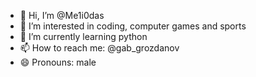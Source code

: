 - 👋 Hi, I’m @Me1i0das
- 👀 I’m interested in coding, computer games and sports
- 🌱 I’m currently learning python
- 📫 How to reach me: @gab_grozdanov
- 😄 Pronouns: male

<!---
Me1i0das/Me1i0das is a ✨ special ✨ repository because its `README.md` (this file) appears on your GitHub profile.
You can click the Preview link to take a look at your changes.
--->
